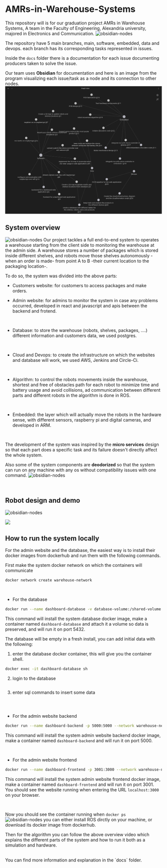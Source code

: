 # AMRs-in-Warehouse-Systems
This repository will is for our graduation project ‫‪AMRs‬‬ ‫‪in‬‬ ‫‪Warehouse‬‬ ‫‪Systems, A team in the Faculty of Engineering, Alexandria university, majored in Electronics and Communication.
![obsidian-nodes](README-images/agmedgpteam.jpg)

The repository have 5 main branches, main, software, embedded, data and devops. each branch has its corresponding tasks represented in issues.

Inside the `docs` folder there is a documentation for each issue documenting producers taken to solve the issue. 

Our team uses **Obsidian** for documentation and here is an image from the program visualizing each issue/task as a node and its connection to other nodes.
![obsidian-nodes](README-images/obsidian-nodes.png)

## System overview 
![obsidian-nodes](README-images/system-overview.png)
Our project tackles a full end-to-end system to operates a warehouse starting from the client side to monitoring the warehouse at the admin side. A warehouse stores a number of packages which is stored inside different shelves, and robots move those shelves autonomously -when an order is made- from point A to B -their current location to the packaging location-. 

To do so, the system was divided into the above parts: 
- Customers website: for customers to access packages and make orders.

- Admin website: for admins to monitor the system in case any problems occurred, developed in react and javascript and apis between the backend and frotend.
<br/>

- Database: to store the warehouse (robots, shelves, packages, ....) different information and customers data, we used postgres.
<br/>

- Cloud and Devops: to create the infrastructure on which the websites and database will work, we used AWS, Jenkins and Circle-Ci.
<br/>

- Algorithm: to control the robots movements inside the warehouse, shortest and free of obstacles path for each robot to minimize time and battery usage and avoid collisions, ad communication between different parts and different robots in the algorithm is done in ROS.
<br/>

- Embedded: the layer which will actually move the robots in the hardware sense, with different sensors, raspberry pi and digital cameras, and developed in ARM.
<br/>

The development of the system was inspired by the **micro services** design so that each part does a specific task and its failure doesn't directly affect the whole system. 

Also some of the system components are **deodorized** so that the system can run on any machine with any os without compatibility issues with one command.
![obsidian-nodes](README-images/dockerized_comp.png)

<br/>



## Robot design and demo

![obsidian-nodes](README-images/robot.jpeg)


[<img src="https://github.com/eslamdyab21/AMRs-in-Warehouse-Systems/blob/main/README-images/canvas.png">](https://drive.google.com/file/d/1POiBVzRJETNpm45syickyt1VzkiT1Q69/view?usp=drive_link)


## How to run the system locally
For the admin website and the database, the easiest way is to install their docker images from dockerhub and run them with the following commands.


First make the system docker network on which the containers will communicate 
```bash
docker network create warehouse-network
```

<br/>

- For the database
```bash
docker run --name dashboard-database -v database-volume:/shared-volume --network warehouse-network -p 5432:5432 -d eslamdyba/amrs-in-warehouse-systems:dashboard-database-postgres-1.0
```
This command will install the system database docker image, make a container named `dashboard-database` and attach it a volume so data is preserved, and will run it on port 5432.

The database will be empty in a fresh install, you can add initial data with the following:
1. enter the database docker container, this will give you the container shell.
```bash
docker exec -it dashboard-database sh
```
2. login to the database
```bash

```
3. enter sql commands to insert some data
```bash
```


<br/>

- For the admin website backend
```bash
docker run --name dashboard-backend -p 5000:5000 --network warehouse-network -d eslamdyba/amrs-in-warehouse-systems:dashboard-backend-1.0
```
This command will install the system admin website backend docker image, make a container named `dashboard-backend` and will run it on port 5000.

<br/>

- For the admin website frontend
```bash
docker run --name dashboard-frontend -p 3001:3000 --network warehouse-network -d eslamdyba/amrs-in-warehouse-systems:dashboard-frontend-1.0

```
This command will install the system admin website frontend docker image, make a container named `dashboard-frontend` and will run it on port 3001. You should see the website running when entering the URL `localhost:3000` on your browser.


<br/>

Now you should see the container running when `docker ps`
![obsidian-nodes](README-images/dockerized_comp.png)
you can either install ROS dirctly on your machine, or download its docker image from dockerhub.

Then for the algorithm you can follow the above overview video which explains the different parts of the system and how to run it both as a simulation and hardware.

<br/>
You can find more information and explanation in the `docs` folder.